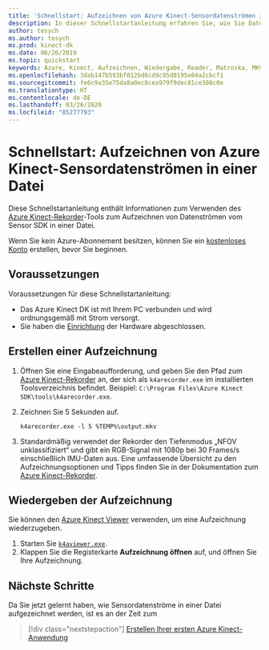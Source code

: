 ```yaml
---
title: 'Schnellstart: Aufzeichnen von Azure Kinect-Sensordatenströmen in einer Datei'
description: In dieser Schnellstartanleitung erfahren Sie, wie Sie Datenströme vom Sensor SDK in einer Datei aufzeichnen.
author: tesych
ms.author: tesych
ms.prod: kinect-dk
ms.date: 06/26/2019
ms.topic: quickstart
keywords: Azure, Kinect, Aufzeichnen, Wiedergabe, Reader, Matroska, MKV, Datenströme, Tiefe, RGB, Kamera, Farbe, IMU, Audiodaten, Sensor
ms.openlocfilehash: 3dab147b593bf012bd6cd9c95d0195e84a2cbcf1
ms.sourcegitcommit: fe6c9a35e75da8a0ec8cea979f9dec81ce308c0e
ms.translationtype: HT
ms.contentlocale: de-DE
ms.lasthandoff: 03/26/2020
ms.locfileid: "85277793"
---
```

# <a name="quickstart-record-azure-kinect-sensor-streams-to-a-file"></a>Schnellstart: Aufzeichnen von Azure Kinect-Sensordatenströmen in einer Datei

Diese Schnellstartanleitung enthält Informationen zum Verwenden des [Azure Kinect-Rekorder](azure-kinect-recorder.md)-Tools zum Aufzeichnen von Datenströmen vom Sensor SDK in einer Datei.

Wenn Sie kein Azure-Abonnement besitzen, können Sie ein [kostenloses Konto](https://azure.microsoft.com/free/?WT.mc_id=A261C142F) erstellen, bevor Sie beginnen.

## <a name="prerequisites"></a>Voraussetzungen

Voraussetzungen für diese Schnellstartanleitung:

- Das Azure Kinect DK ist mit Ihrem PC verbunden und wird ordnungsgemäß mit Strom versorgt.
- Sie haben die [Einrichtung](set-up-azure-kinect-dk.md) der Hardware abgeschlossen.

## <a name="create-recording"></a>Erstellen einer Aufzeichnung

1. Öffnen Sie eine Eingabeaufforderung, und geben Sie den Pfad zum [Azure Kinect-Rekorder](azure-kinect-recorder.md) an, der sich als `k4arecorder.exe` im installierten Toolsverzeichnis befindet. Beispiel: `C:\Program Files\Azure Kinect SDK\tools\k4arecorder.exe`.
2. Zeichnen Sie 5 Sekunden auf.

    `k4arecorder.exe -l 5 %TEMP%\output.mkv`

3. Standardmäßig verwendet der Rekorder den Tiefenmodus „NFOV unklassifiziert“ und gibt ein RGB-Signal mit 1080p bei 30 Frames/s einschließlich IMU-Daten aus. Eine umfassende Übersicht zu den Aufzeichnungsoptionen und Tipps finden Sie in der Dokumentation zum [Azure Kinect-Rekorder](azure-kinect-recorder.md).

## <a name="play-back-recording"></a>Wiedergeben der Aufzeichnung

Sie können den [Azure Kinect Viewer](azure-kinect-viewer.md) verwenden, um eine Aufzeichnung wiederzugeben.

1. Starten Sie [`k4aviewer.exe`](azure-kinect-viewer.md).
2. Klappen Sie die Registerkarte **Aufzeichnung öffnen** auf, und öffnen Sie Ihre Aufzeichnung.

## <a name="next-steps"></a>Nächste Schritte

Da Sie jetzt gelernt haben, wie Sensordatenströme in einer Datei aufgezeichnet werden, ist es an der Zeit zum

> [!div class="nextstepaction"]
> [Erstellen Ihrer ersten Azure Kinect-Anwendung](build-first-app.md)
